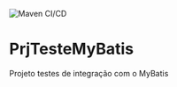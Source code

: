 ![Maven CI/CD](https://github.com/marciogreison/PrjTesteMyBatis/workflows/Maven%20CI/CD/badge.svg?branch=develop)

# PrjTesteMyBatis
Projeto testes de integração com o MyBatis
